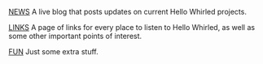 [NEWS](/news) A live blog that posts updates on current Hello Whirled projects.

[LINKS](/links) A page of links for every place to listen to Hello Whirled, as well as some other important points of interest.

[FUN](/fun) Just some extra stuff.
